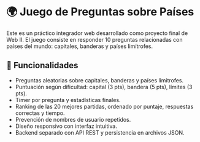 # 🌍 Juego de Preguntas sobre Países

Este es un práctico integrador web desarrollado como proyecto final de Web II. El juego consiste en responder 10 preguntas relacionadas con países del mundo: capitales, banderas y países limítrofes.

## 🚀 Funcionalidades

- Preguntas aleatorias sobre capitales, banderas y países limitrofes.
- Puntuación según dificultad: capital (3 pts), bandera (5 pts), límites (3 pts).
- Timer por pregunta y estadísticas finales.
- Ranking de las 20 mejores partidas, ordenado por puntaje, respuestas correctas y tiempo.
- Prevención de nombres de usuario repetidos.
- Diseño responsivo con interfaz intuitiva.
- Backend separado con API REST y persistencia en archivos JSON.



